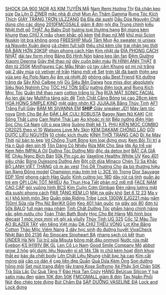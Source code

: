 [ SHOCK GA 900 1ADR](https://cuahang1.github.io/p0/1/737/ma-farsbr10a-giam-10-don-99k-dong-ho-casio-nam-day-nhua-g-shock-ga-900-1adr-chinh-hang-mua-hang-online/) [ AS KIM TUYẾN MÃ](https://cuahang1.github.io/p0/3/516/son-gel-as-kim-tuyen-ma-jy-mua-hang-online/) [ Nam Remi Hương Thị](https://cuahang1.github.io/p0/4/24/nuoc-hoa-nam-remi-huong-thi-phong-cach-ca-tinh-cho-phai-manh-50-ml-tdl-nhan-truong-mua-hang-online/) [ Đá chân keo size](https://cuahang1.github.io/p0/3/856/da-chan-keo-size-nho-co-1500v-mua-hang-online/) [ Da Lộn D ZINER](https://cuahang1.github.io/p0/1/578/dong-ho-nu-day-da-lon-d-ziner-chinh-hang-thoi-trang-mat-tron-nd11-lindo-mua-hang-online/) [ mặc nhà đi chơi](https://cuahang1.github.io/p0/5/809/bo-the-thao-unisex-nam-nu-bo-mac-nha-di-choi-hinh-mat-cuoi-phong-cach-mua-hang-online/) [ Mụn Ẩn Thâm Gamma](https://cuahang1.github.io/p0/4/917/megaduo-giam-mun-an-tham-gamma-megaduo-gel-15-gram-dr-chieu-mua-hang-online/) [ Rụng Tóc Kích Thích](https://cuahang1.github.io/p0/0/577/dau-goi-dau-weilaiya-tinh-chat-gung-ho-tro-moc-toc-va-ngan-rung-toc-kich-thich-moc-toc-400ml-hang-chinh-hang-mua-hang-online/) [ GIÀY TRẮNG TRƠN ULZZANG](https://cuahang1.github.io/p0/3/472/giay-trang-tron-ulzzang-sieu-xinh-mua-hang-online/) [ Đá Đĩa dài sushi](https://cuahang1.github.io/p0/3/148/dia-su-chu-nhat-van-da-dia-dai-sushi-gimbap-3-size-mua-hang-online/) [ Dầu Dừa Nguyên Chất](https://cuahang1.github.io/p0/1/108/dau-dua-nguyen-chat-tinh-khiet-vietcoco-250ml-mua-hang-online/) [ dùng cho các dòng](https://cuahang1.github.io/p0/1/664/boc-vo-lang-cao-cap-sparco-dung-cho-cac-dong-xe-o-to-mua-hang-online/) [ 2010FMCGSALE giảm 8 đơn](https://cuahang1.github.io/p0/5/599/ma-2010fmcgsale-giam-8-don-500k-balo-phi-hanh-gia-trong-suot-cho-thu-cung-mua-hang-online/) [ nội địa Trung chính](https://cuahang1.github.io/p0/1/459/kem-duong-da-tay-maycreate-mem-min-noi-dia-trung-chinh-hang-30g-mua-hang-online/) [ kiểu Nhật thớt gỗ](https://cuahang1.github.io/p0/3/405/khay-go-oval-khay-dung-do-an-dia-go-ovan-chup-anh-decor-kieu-nhat-thot-go-duc-thanh-mua-hang-online/) [ THẬT Áo Baby Doll](https://cuahang1.github.io/p0/3/429/hinh-that-ao-baby-doll-trang-mua-hang-online/) [ hương loại thượng hạng](https://cuahang1.github.io/p0/1/11/bot-ngu-vi-huong-loai-thuong-hang-dong-goi-250g-mua-hang-online/) [ Bộ mùng kèm khung](https://cuahang1.github.io/p0/0/842/bo-mung-kem-khung-treo-noi-cui-chong-muoi-aotgsse-cho-be-mua-hang-online/) [ thao CHỮ X mẫu](https://cuahang1.github.io/p0/3/475/giay-suc-the-thao-chu-x-mau-moi-mua-hang-online/) [ chạm khắc gỗ kèm](https://cuahang1.github.io/p0/3/610/bo-dung-cu-cham-khac-go-kem-5-dau-dao-thay-the-kich-thuoc-145-x-7-x-7mm-tien-dung-mua-hang-online/) [ thể thao nữ M6](https://cuahang1.github.io/p0/5/53/giay-the-thao-nu-m6com-thoi-trang-pkt-mua-hang-online/) [ khử mùi Scion Nuskin](https://cuahang1.github.io/p0/1/244/lan-khu-mui-scion-nuskin-mau-moi-mua-hang-online/) [ lót bra không gọng](https://cuahang1.github.io/p0/5/586/ao-lot-bra-khong-gong-len-tam-thoang-khi-mialala-233-na3280363-mua-hang-online/) [ FREESHIP Muối Tắm Mụn](https://cuahang1.github.io/p0/1/927/muoi-tam-im-nature-freeship-muoi-tam-mun-lung-viem-nang-long-tay-da-chet-tinh-chat-thao-moc-tu-nhien-220g-mua-hang-online/) [ Áo sweater nỉ unisex](https://cuahang1.github.io/p0/2/711/ao-sweater-nam-nu-co-tron-form-rong-ao-sweater-ni-unisex-s53-mua-hang-online/) [ xả Nguyên Xuân dạng](https://cuahang1.github.io/p0/1/357/dau-goi-xa-nguyen-xuan-dang-goi-mua-hang-online/) [ cá chẽm full lưỡi](https://cuahang1.github.io/p0/2/861/chat-luong-moi-cau-lure-ca-sat-vib-moi-lure-ca-loc-ca-chem-full-luoi-bkk-mg-5-mua-hang-online/) [ thêu chữ kèm clip](https://cuahang1.github.io/p0/2/801/ma-1010fashionsale3043-giam-10k-don-50k-ao-thun-body-co-vuong-tay-dai-theu-chu-kem-clip-tu-quay-mua-hang-online/) [ trai nhân tạo thời](https://cuahang1.github.io/p0/4/362/kep-toc-nu-dinh-ngoc-trai-nhan-tao-thoi-trang-kieu-han-quoc-kep-toc-sieu-xinh-ht-kt1-mua-hang-online/) [ ĐÃ BÁN HƠN 20KSP](https://cuahang1.github.io/p0/0/237/da-ban-hon-20ksp-nuoc-rua-binh-sua-dnee-organic-600ml-mau-moi-2019-mua-hang-online/) [ nhún phong cách Hàn](https://cuahang1.github.io/p0/1/966/ma-1010fashionsale1-giam-10k-don-50k-cai-toc-vai-xep-ly-nhun-phong-cach-han-quoc-mau-tron-mua-hang-online/) [Kìm nhặt da](https://cuahang1.github.io/p0/2/721/kim-nhat-da-mua-hang-online/) [ ĐĨA PHONG CÁCH NHẬT](https://cuahang1.github.io/p0/0/580/bo-bat-dia-phong-cach-nhat-ban-15-mon-mua-hang-online/) [ dài tay form rộng](https://cuahang1.github.io/p0/1/793/ao-len-co-giot-le-nu-ao-ni-tron-dai-tay-form-rong-thiet-ke-don-gian-ca-tinh-hot-trend-mua-hang-online/) [ Băng Đô Hình Nón](https://cuahang1.github.io/p0/0/753/bang-do-hinh-non-sinh-nhat-phong-cach-han-quoc-mua-hang-online/) [ băng keo lăn fan](https://cuahang1.github.io/p0/3/53/bang-keo-lan-fan-de-mua-hang-online/) [ Đệm Giường Xiaomi Deerma](https://cuahang1.github.io/p0/5/546/may-hut-bui-dem-giuong-xiaomi-deerma-cm1300-mua-hang-online/) [ Giày thể thao nữ](https://cuahang1.github.io/p0/4/555/video-giay-the-thao-nu-got-bac-quai-fashion-de-cao-sieu-dep-ca-tinh-hot-trend-mua-hang-online/) [ dây cuốn biên màu](https://cuahang1.github.io/p0/1/409/ao-day-cuon-bien-mau-hong-mua-hang-online/) [ IN HÌNH ẢNH THẬT](https://cuahang1.github.io/p0/4/897/do-bo-kate-in-hinh-anh-that-do-bo-nu-do-bo-bo-sua-do-bo-mac-nha-bo-kate-tay-dai-mua-hang-online/) [ 8 đơn từ 250K](https://cuahang1.github.io/p0/2/472/ma-fmcgmall-giam-8-don-tu-250k-aiken-combo-2-sua-tam-sach-khuan-chiet-xuat-tra-xanh-thien-nhien-350gchai-mua-hang-online/) [ Minifigures Các Mẫu Nhân](https://cuahang1.github.io/p0/0/55/combo-8-minifigures-cac-mau-nhan-vat-trong-naruto-wm6109-minato-sasuke-kakashirock-lee-madara-zetsu-might-guy-mua-hang-online/) [ có tay cầm Khung](https://cuahang1.github.io/p0/5/659/gio-luc-binh-tron-gio-beo-tay-co-tay-cam-khung-sat-du-size-the-handicrafts-mua-hang-online/) [ sơ mi nữ trắng](https://cuahang1.github.io/p0/2/582/ao-so-mi-nu-trang-di-hoc-tay-dai-bo-nhum-co-be-basic-form-rong-vua-so-mi-di-hoc-sinh-nu-trang-tay-dai-mua-hang-online/) [ gái 2 dây mùa](https://cuahang1.github.io/p0/3/420/bo-be-gai-2-day-mua-he-caro-cho-be-tu-0-6-tuoi-hapykids-b916-mua-hang-online/) [ cỏ vetiver rễ trần](https://cuahang1.github.io/p0/5/566/10-tep-co-vetiver-re-tran-chong-xoi-mon-mua-hang-online/) [ Hàng mới về Set](https://cuahang1.github.io/p0/4/502/hang-moi-ve-set-20-mat-na-ngu-laikou-chiet-xuat-oc-sen-giam-nep-nhan-se-khit-lo-chan-long-lam-min-da-mua-hang-online/) [ trơn tất đá banh](https://cuahang1.github.io/p0/2/322/tat-da-bong-tre-emnguoi-lon-chong-tron-tat-da-banh-san-co-nhan-tao-mua-hang-online/) [ thiện sẹo vừa sẹo](https://cuahang1.github.io/p0/2/561/gel-cai-thien-seo-vua-seo-nho-seo-lom-hiruscar-gel-mua-hang-online/) [ Áo Polo Nam Áo](https://cuahang1.github.io/p0/3/656/ma-adam88-giam-10k-ao-polo-nam-ao-thun-nam-co-co-chat-cotton-day-dan-co-gian-mem-min-adam-man-mua-hang-online/) [ ẩm và nhiệt độ](https://cuahang1.github.io/p0/1/154/may-do-do-am-va-nhiet-do-khong-khi-co-man-hinh-lcd-mua-hang-online/) [ phông gấu Best Friend](https://cuahang1.github.io/p0/1/91/ao-phong-gau-best-friend-mau-xinh-mua-hang-online/) [ Kit dưỡng trắng da](https://cuahang1.github.io/p0/0/284/kit-duong-trang-da-innisfree-2sp-mua-hang-online/) [ Sấy Khô Calbee nội](https://cuahang1.github.io/p0/1/22/ngu-coc-say-kho-calbee-noi-dia-nhat-ban-800g-hsd-30102021-mua-hang-online/) [ Dù Siêu Bền Daiwa](https://cuahang1.github.io/p0/2/868/day-du-sieu-ben-daiwa-sw-durabra-leader-100m-mua-hang-online/) [ hoa miss dior absolutely](https://cuahang1.github.io/p0/1/807/nuoc-hoa-miss-dior-absolutely-blooming-edp-100ml-tester-mua-hang-online/) [ Siêu Ngộ Nghĩnh Cho](https://cuahang1.github.io/p0/4/380/xa-mu-len-khung-long-sieu-ngo-nghinh-cho-be-mua-hang-online/) [ TÓC HƯ TỔN SIÊU](https://cuahang1.github.io/p0/0/484/wekla-chinh-hang-new-dau-goi-xa-wekla-phuc-hoi-toc-hu-ton-sieu-muot-780ml-mua-hang-online/) [ nướng điện lock and](https://cuahang1.github.io/p0/1/564/combo-2-bep-nuong-dien-lock-and-lock-mua-hang-online/) [ Rụng Kích Mọc Tóc](https://cuahang1.github.io/p0/0/407/bo-dau-goi-gung-weilaiya-ho-tro-ngan-rung-kich-moc-toc-chinh-hang-mua-hang-online/) [ Quần thể thao nam](https://cuahang1.github.io/p0/0/606/quan-the-thao-nam-50-95kg-mau-3-soc-du-mau-hang-may-ky-thiet-ke-moi-nhat-2021-mua-hang-online/) [ cotton trắng từ 7kg](https://cuahang1.github.io/p0/3/976/cotton-loai-1-quan-thun-dai-cotton-trang-tu-7kg-den-50kg-mua-hang-online/) [ RỬA MẶT SONIC FACIAL](https://cuahang1.github.io/p0/0/573/may-rua-mat-sonic-facial-brush-mua-hang-online/) [ Áo len dài tay](https://cuahang1.github.io/p0/3/701/ao-len-dai-tay-chan-vay-dai-soc-caro-thoi-trang-cho-nu-set-purchased-separately-mua-hang-online/) [ Multifra tăng sức đề](https://cuahang1.github.io/p0/3/35/vien-sui-bo-sung-vitamin-multifra-tang-suc-de-khang-20-vien-mua-hang-online/) [ Tinh Chất Căng Bóng](https://cuahang1.github.io/p0/4/153/serum-tinh-chat-cang-bong-da-nhan-sam-mua-hang-online/) [ tại cao 28cm kèm](https://cuahang1.github.io/p0/5/187/thac-nuoc-phat-toa-thien-tu-tai-cao-28cm-kem-bo-dien-va-bi-mua-hang-online/) [ HOA HỒNG SIMPLE KIND](https://cuahang1.github.io/p0/0/563/nuoc-hoa-hong-simple-kind-to-skin-soothing-facial-mua-hang-online/) [ mặt giảm nhờn K3](https://cuahang1.github.io/p0/1/421/sua-rua-mat-giam-nhon-k3-aosacleanser-mua-hang-online/) [ JUJIAJIA Bằng Thủy Tinh](https://cuahang1.github.io/p0/3/825/to-jujiajia-bang-thuy-tinh-cuong-luc-dung-thuc-an-cho-nha-bep-mua-hang-online/) [ AF1 Trắng Full Giày](https://cuahang1.github.io/p0/0/889/giay-the-thao-af1-trang-full-giay-sneaker-force-trang-nam-nu-cuc-hot-de-phoi-do-du-box-bill-mua-hang-online/) [ BẤM MI SIVANNA ÊM](https://cuahang1.github.io/p0/3/206/kep-bam-mi-sivanna-em-ai-mua-hang-online/) [ 𝐒𝐇𝐈𝐏 Giày sneaker JD1](https://cuahang1.github.io/p0/4/235/da-giay-d1-co-thap-giay-sneaker-jd1-high-cac-mau-mua-hang-online/) [ Máy làm tóc nova](https://cuahang1.github.io/p0/3/14/may-lam-toc-nova-3-in1-mua-hang-online/) [ Dính Cho Bé Ăn](https://cuahang1.github.io/p0/4/37/bo-noi-va-chao-da-hoa-cao-cap-chong-dinh-cho-be-an-dam-size-16cm-5-chi-tiet-mua-hang-online/) [ ĐĂK LĂK CULI ROBUSTA](https://cuahang1.github.io/p0/5/634/ma-2010fmcgsale-giam-8-don-500k-ca-phe-rang-xay-nguyen-chat-dak-lak-culi-robusta-goi-05kg-mua-hang-online/) [ Baggy Nam Nữ KAKI](https://cuahang1.github.io/p0/1/74/quan-kaki-tronquan-baggy-nam-nu-kaki-ong-suong-unisex-co-gian-tre-trung-nang-dong-mua-hang-online/) [ Cột Sống Thắt Lưng](https://cuahang1.github.io/p0/5/739/goi-nang-do-cot-song-that-lung-cao-su-non-dem-ke-lung-chu-m-cho-ba-bau-nguoi-thoat-vi-dia-dem-moi-lung-gtl27-mua-hang-online/) [ Cam Nghệ Thái Lan](https://cuahang1.github.io/p0/5/750/xa-phong-cam-nghe-thai-lan-65gr-mua-hang-online/) [ Áo khoác nỉ lót](https://cuahang1.github.io/p0/0/953/ao-khoac-ni-lot-long-sieu-am-mua-hang-online/) [ Bếp nướng điện Hàn](https://cuahang1.github.io/p0/1/161/hang-chinh-hang-bep-nuong-dien-han-quoc-khong-khoi-1600w-big-size-nuoc-tai-nha-tiec-tung-tien-loi-mua-hang-online/) [ Sọc Cho Cả Nam](https://cuahang1.github.io/p0/0/929/quan-the-thao-ni-3-soc-cho-ca-nam-va-nu-qt2240-82kg-form-chuan-chat-day-dep-mua-hang-online/) [ cốt ủ spa tặng](https://cuahang1.github.io/p0/1/848/body-cot-u-spa-tang-kem-kich-va-muong-mua-hang-online/) [ Suông thiết kế TL](https://cuahang1.github.io/p0/2/186/quan-suong-thiet-ke-tl-03-moment-house-mua-hang-online/) [ PHỤ KIỆN MOC COMBO](https://cuahang1.github.io/p0/5/596/phu-kien-moc-combo-20-gach-1x1x3-no161-mua-hang-online/) [ CR2025 theo vỉ 10](https://cuahang1.github.io/p0/5/399/pin-cuc-ao-ag13-lr44-cr2032-cr2016-cr2025-theo-vi-10-vien-va-khay-50-vien-hang-xin-loai-1-so-luong-cuc-lon-mua-hang-online/) [ Watsons Love My Skin](https://cuahang1.github.io/p0/5/79/kem-tam-watsons-love-my-skin-cantaloupe-scented-cream-body-wash-dua-luoi-thom-mat-1000ml-mua-hang-online/) [ KEM DAKAMI CHỐNG LÃO](https://cuahang1.github.io/p0/1/874/kem-dakami-chong-lao-hoa-han-quoc-chinh-hang-mua-hang-online/) [ GỘI DƯỢC LIỆU NGUYÊN](https://cuahang1.github.io/p0/0/690/dau-goi-duoc-lieu-nguyen-xuan-mua-hang-online/) [ 10 chiếc kích thước](https://cuahang1.github.io/p0/1/147/tui-bat-kem-co-to-10-chiec-kich-thuoc-30x33cm-khong-kem-dui-mua-hang-online/) [ KÍNH THỜI TRANG CAO](https://cuahang1.github.io/p0/5/342/sieu-pham-mau-moi-gong-kinh-thoi-trang-cao-cap-go-mo-sao-sai-mua-hang-online/) [ Đi Xe Máy Thời](https://cuahang1.github.io/p0/4/316/ao-mua-canh-doi-co-kinh-di-xe-may-thoi-trang-mua-hang-online/) [ nữ bản to kẹp](https://cuahang1.github.io/p0/1/164/vi-cam-tay-nam-nu-ban-to-kep-nach-unisex-btvgc3-mia-shop-1994-mua-hang-online/) [ Vớ Chống Trượt Bóng](https://cuahang1.github.io/p0/3/955/vo-chong-truot-bong-da-mua-hang-online/) [ kim loại đựng mực](https://cuahang1.github.io/p0/5/503/de-sat-kim-loai-dung-muc-phun-xam-7-lo-mua-hang-online/) [ Kem Bôi Tri trĩ](https://cuahang1.github.io/p0/3/199/kem-boi-tri-tri-20gr-dictamni-mua-hang-online/) [ a Ha n Quô](https://cuahang1.github.io/p0/1/566/noi-dia-han-quoc-son-kem-li-bbia-25-final-note-donautram-mua-hang-online/) [den pin t6](https://cuahang1.github.io/p0/5/753/den-pin-t6-mua-hang-online/) [ Tôn Dáng Có Nhiều](https://cuahang1.github.io/p0/5/828/quan-jean-nu-lung-cao-skinny-ton-dang-co-nhieu-mau-aaa-jeans-mua-hang-online/) [ Rửa Mặt Cho Spa](https://cuahang1.github.io/p0/3/733/12-mieng-bong-mut-no-lau-rua-mat-cho-spa-tham-my-vien-mua-hang-online/) [ lớp Áo trễ vai](https://cuahang1.github.io/p0/0/493/ao-ho-vai-co-yem-2-lop-ao-tre-vai-tay-bong-chat-linen-croptop-kieu-eo-bo-chun-a-cy-mua-hang-online/) [ Kem Nền IMPALA Oil](https://cuahang1.github.io/p0/1/119/kem-nen-impala-oil-free-mua-hang-online/) [ Dưỡng Tóc Dưỡng Môi](https://cuahang1.github.io/p0/0/628/dau-dua-nguyen-chat-ep-lanh-tinh-khiet-duong-da-duong-toc-duong-moi-milaganics-250ml-chai-mua-hang-online/) [ độc da detox bọt](https://cuahang1.github.io/p0/3/991/thai-doc-da-detox-bot-bien-mua-hang-online/) [ BẮT CÁ GIÁ RẺ](https://cuahang1.github.io/p0/3/827/vot-bat-ca-gia-re-vot-ca-to-mua-hang-online/) [ Chậu Ngọc Bích Bán](https://cuahang1.github.io/p0/3/103/chau-ngoc-bich-ban-chay-mua-hang-online/) [ 50k Pin cúc áo](https://cuahang1.github.io/p0/1/791/ma-1010lifesale1-giam-10-don-50k-pin-cuc-ao-cr1632-pin-cam-bien-ap-suat-lop-chia-khoa-o-to-3v-lithium-mua-hang-online/) [ Vaseline Healthy White UV](https://cuahang1.github.io/p0/3/632/chinh-hangmau-moisieu-sale-sua-duong-the-trang-da-vaseline-healthy-white-uv-lightening-body-lotion-725ml-my-mua-hang-online/) [Keo 401 siêu chắc](https://cuahang1.github.io/p0/0/529/keo-401-sieu-chac-mua-hang-online/) [ Bóng Oulesong Dưỡng Ẩm](https://cuahang1.github.io/p0/5/716/son-bong-oulesong-duong-am-chong-nuoc-lau-troi-mua-hang-online/) [ Bột cốt dừa Minaco](https://cuahang1.github.io/p0/4/65/bot-cot-dua-minaco-goi-50grgoi-mua-hang-online/) [ Chén Tử Sa Khắc](https://cuahang1.github.io/p0/3/315/chen-tu-sa-khac-son-thuy-mua-hang-online/) [BỘ LANH VIỆT THẮNG](https://cuahang1.github.io/p0/5/221/bo-lanh-viet-thang-mua-hang-online/) [ cô m áo vest](https://cuahang1.github.io/p0/5/25/ao-blazer-mau-xanh-com-ao-vest-tay-dai-tron-cho-nu-blazer-nu-dang-suong-rong-chat-vai-cao-cap-kieu-han-quoc-tn1315-mua-hang-online/) [ Thỏ Dễ Thương Cho](https://cuahang1.github.io/p0/3/527/hoa-tai-hinh-gau-tho-de-thuong-cho-nu-mua-hang-online/) [ da bò thương hiệu](https://cuahang1.github.io/p0/1/493/that-lung-da-bo-thuong-hieu-bostanten-sanh-dieu-mua-hang-online/) [ lan Rạng Đông model](https://cuahang1.github.io/p0/2/353/den-led-dung-cho-dua-luoi-ca-chua-dau-tay-hoa-lan-rang-dong-model-led-ufo330-150wwbu-mua-hang-online/) [ Champion màu trơn trẻ](https://cuahang1.github.io/p0/4/360/ao-hoodie-theu-champion-mau-tron-tre-trung-nang-dong-danh-cho-nam-nu-mua-hang-online/) [ Lì 3CE Vỏ Trong](https://cuahang1.github.io/p0/4/781/son-thoi-li-3ce-vo-trong-suot-cho-lan-moi-min-mang-am-muot-35g-mua-hang-online/) [ Dior Sauvage EDP 10ml](https://cuahang1.github.io/p0/5/664/nuoc-hoa-nam-dior-sauvage-edp-10ml100ml-mua-hang-online/) [ phong cách Hàn Quốc](https://cuahang1.github.io/p0/3/17/ao-hoodie-dang-rong-in-chu-phong-cach-han-quoc-de-thuong-cho-nu-mua-hang-online/) [ Kính cường lực 18D](https://cuahang1.github.io/p0/4/291/kinh-cuong-luc-18d-king-kong-chong-vo-vien-iphone-7plus8plusxxs-max1111-pro-max12-pro-max-full-box-mua-hang-online/) [ dây rút cá tính](https://cuahang1.github.io/p0/3/421/quan-the-thao-nu-dai-vien-soc-trang-vai-umi-han-tron-mau-den-quan-jogger-day-rut-ca-tinh-co-dan-4-chieu-cap-chun-tap-g-mua-hang-online/) [ quần áo trẻ em](https://cuahang1.github.io/p0/4/903/bo-quan-ao-dai-tay-thun-lanh-bo-quan-ao-tre-em-cho-be-so-sinh-ma-2e69-mua-hang-online/) [ OPI LOẠI TỐT NHIỀU](https://cuahang1.github.io/p0/2/309/but-duong-vien-mong-opi-loai-tot-nhieu-mau-mua-hang-online/) [ Áo Thun Họa Tiết](https://cuahang1.github.io/p0/1/327/ao-thun-hoa-tiet-soc-ngua-van-tay-ngan-co-tron-dang-rong-thoi-trang-mua-he-cho-nu-dx210604021-mua-hang-online/) [ phân m2 m6 m8](https://cuahang1.github.io/p0/1/237/man-tuyn-cao-cap-chong-muoi-con-trung-dot-co-du-kt-80-phan-m2m6m8m2m2-gia-31000-mua-hang-online/) [ FACE NÁM CAO CẤP](https://cuahang1.github.io/p0/0/845/face-nam-cao-cap-swhite-date-moi-42021-mua-hang-online/) [ gói vuông hình BCS](https://cuahang1.github.io/p0/3/796/khan-uot-goi-vuong-hinh-bcs-khan-giay-uot-mini-rat-tien-loi-mua-hang-online/) [ Kim Cuộn Cơm Gimbap](https://cuahang1.github.io/p0/4/732/la-kim-cuon-com-gimbap-roll-10g-5-la-mua-hang-online/) [ Đèn năng lượng mặt](https://cuahang1.github.io/p0/4/661/den-nang-luong-mat-troi-solar-light-den-duong-nang-luong-mat-troi-240w-co-gia-do-bao-hanh-24-thang-mua-hang-online/) [ đĩa sushi phong cách](https://cuahang1.github.io/p0/0/81/san-it-dia-su-chu-nhat-dia-sushi-phong-cach-nhat-ban-hoa-tiet-xanh-mua-hang-online/) [ PAR TẶNG KÈM LỌ](https://cuahang1.github.io/p0/1/819/may-duoi-muoi-par-par-tang-kem-lo-tinh-dau-mua-hang-online/) [Mặt nạ giấy khô](https://cuahang1.github.io/p0/2/904/mat-na-giay-kho-mua-hang-online/) [ Set 6 12 23](https://cuahang1.github.io/p0/1/518/set-6-12-23-mo-hinh-nhan-vat-naruto-mua-hang-online/) [ Ma y xi t](https://cuahang1.github.io/p0/4/456/may-xit-khu-mui-khu-trungdiet-khuan-tu-dong-bioion-auto-dispenser-rx550-rx900-binh-xit-khuan-bioion-mua-hang-online/) [ khô kinh môn 3kg](https://cuahang1.github.io/p0/5/435/hanh-ta-kho-kinh-mon-3kg-hai-duong-mua-hang-online/) [ Quần giáp Riding Tribe](https://cuahang1.github.io/p0/0/133/quan-giap-riding-tribe-jk37b-mua-hang-online/) [ Lock 1300W EJG221 màu](https://cuahang1.github.io/p0/1/83/bep-nuong-dien-locklock-1300w-ejg221-mau-den-mua-hang-online/) [ năm 150ml Sữa rữa](https://cuahang1.github.io/p0/5/476/sua-rua-mat-simple-gel-kind-to-skin-bill-4-date-4-nam-150ml-sua-rua-mat-chinh-hang-mua-hang-online/) [ Phụ Nữ BeriKit Gồm](https://cuahang1.github.io/p0/5/825/bo-thut-rua-ve-sinh-phu-nu-berikit-gom-15-goi-muoi-kem-chai-rua-cua-duoc-cat-linh-mua-hang-online/) [ Keo 401 hàn quốc](https://cuahang1.github.io/p0/0/822/keo-401-han-quoc-dan-mong-gia-dinh-da-sieu-chac-mua-hang-online/) [ nạ giấy gói 80](https://cuahang1.github.io/p0/3/214/mat-na-giay-goi-80-mieng-mua-hang-online/) [ đơn từ 50k BALO](https://cuahang1.github.io/p0/1/658/ma-1010fashionsale1-giam-10k-don-tu-50k-balo-ulzzang-basic-chong-nuoc-kem-sticker-cai-balo-mua-hang-online/) [ full màn màu nhám](https://cuahang1.github.io/p0/5/194/kinh-cuong-luc-iphone-chong-van-tay-mo-hoi-ag-full-man-mau-nham-sang-trong-cho-ip-6s6splus7g8g7p8pxxsxs1112-mua-hang-online/) [ Tinh Chất Dưỡng Tóc](https://cuahang1.github.io/p0/0/635/tinh-chat-duong-toc-mem-muot-perfect-repair-misen-mua-hang-online/) [ phẩm hàng chính hãng](https://cuahang1.github.io/p0/2/894/tam-phong-nen-giay-3d-in-hai-mat-dao-cu-chup-anh-san-pham-hang-chinh-hang-refutuna-mua-hang-online/) [ xắc gặm nướu cho](https://cuahang1.github.io/p0/1/767/xuc-xac-gam-nuou-cho-be-baby-rattle-phat-trien-tri-tue-phoi-hop-hanh-dong-giac-quan-mua-hang-online/) [ Toàn Thân Bath Body](https://cuahang1.github.io/p0/2/452/xit-thom-toan-than-bath-body-works-fine-fragrance-mist-88ml-mua-hang-online/) [ Học Cho Bé Hàng](https://cuahang1.github.io/p0/4/975/xa-kho-balo-di-hoc-cho-be-hang-xuong-viet-nam-chat-luong-gia-re-mua-hang-online/) [ Mô hình box diecast](https://cuahang1.github.io/p0/3/786/mo-hinh-box-diecast-118-miniature-mua-hang-online/) [ 1 móc inox mini](https://cuahang1.github.io/p0/4/368/hang-loai-1-moc-inox-mini-treo-sau-cua-mua-hang-online/) [ xịt gội xả vijully](https://cuahang1.github.io/p0/2/444/ma-1010fmcgsale1-giam-10-don-250k-chinh-hang-combo-3-chai-xit-goi-xa-vijully-khong-co-vo-mua-hang-online/) [ Thủy Tinh UG 325](https://cuahang1.github.io/p0/3/400/dia-cafe-thuy-tinh-ug-325-thai-lan-140ml-hop-6-cai-mua-hang-online/) [ Cốc 12 Màu Tùy](https://cuahang1.github.io/p0/1/193/son-nuoc-flower-knows-cherry-love-trong-luong-nhe-trang-diem-khong-dinh-coc-12-mau-tuy-chon-100g-mua-hang-online/) [ÁO BLAZER TÂY](https://cuahang1.github.io/p0/0/165/ao-blazer-tay-mua-hang-online/) [ yến tiếng Việt màu](https://cuahang1.github.io/p0/3/309/tho-chung-yen-coc-chung-yen-tieng-viet-mau-xanh-co-vit-under1000k-chinh-hang-kbh-mua-hang-online/) [ DA CHỮ THÊU VÒNG](https://cuahang1.github.io/p0/2/565/ao-bomber-kaki-tay-phoi-da-chu-theu-vong-tron-sau-from-unisex-nam-nu-style-ulzzang-mua-hang-online/) [ Lọt Khe Bằng Cotton](https://cuahang1.github.io/p0/2/920/quan-lot-lot-khe-bang-cotton-goi-cam-mua-hang-online/) [ Thảo Mộc Viêm Nang](https://cuahang1.github.io/p0/1/530/xit-thao-moc-viem-nang-long-50ml-mee-natural-mua-hang-online/) [ 3 dây học sinh](https://cuahang1.github.io/p0/4/181/ma-1010fashionsale1322-giam-10k-don-50k-ao-bra-3-day-hoc-sinh-30-45kg-mua-hang-online/) [ đo đường huyết VivaCheck](https://cuahang1.github.io/p0/4/797/may-do-duong-huyet-vivacheck-ino-mua-hang-online/) [ Nhật Bản Đồ 2136](https://cuahang1.github.io/p0/4/786/sach-tieng-nhat-ban-do-2136-kanji-mua-hang-online/) [ Áp Sinocare Sinoheart BA](https://cuahang1.github.io/p0/0/737/may-do-huyet-ap-sinocare-sinoheart-ba-801-cong-nghe-duc-mua-hang-online/) [ nhang sạch có kết](https://cuahang1.github.io/p0/5/67/huong-bai-tue-lam-hop-50-nen-38cm-nhang-sach-co-ket-qua-kiem-dinh-mua-hang-online/) [ thun UNDER Hà Nội](https://cuahang1.github.io/p0/2/941/ao-thun-under-ha-noi-36-pho-phuong-cuc-chat-mua-hang-online/) [ Túi trữ sữa Misuta](https://cuahang1.github.io/p0/5/423/tui-tru-sua-misuta-150ml-200ml-hop-30-tui-shop-bo-soup-mua-hang-online/) [ bông mắt đậu onmyoji](https://cuahang1.github.io/p0/0/255/gau-bong-mat-dau-onmyoji-ads-mua-hang-online/) [ Nước rửa mắt Eyebon](https://cuahang1.github.io/p0/2/372/nuoc-rua-mat-eyebon-w-vitamin-nhat-ban-mua-hang-online/) [ KS IH191V BK GL](https://cuahang1.github.io/p0/1/336/noi-com-dien-cao-tan-sharp-ks-ih191v-bkglrd-mua-hang-online/) [ Len Cổ Lọ Nam](https://cuahang1.github.io/p0/0/783/ao-len-co-lo-nam-highway-menswear-scout-knitwear-mua-hang-online/) [ Good Smile Company Mô](https://cuahang1.github.io/p0/2/837/good-smile-company-mo-hinh-nhan-vat-999-nendoroid-harry-potter-mua-hang-online/) [ abbot grow 3 hộp](https://cuahang1.github.io/p0/1/175/sua-bot-abbot-grow-3-hop-900gr-mua-hang-online/) [ gội dược liệu Nguyên](https://cuahang1.github.io/p0/5/609/dau-goi-duoc-lieu-nguyen-xuan-bong-benh-350ml-tang-them-35ml-mua-hang-online/) [ sỉ sll 14k 13k](https://cuahang1.github.io/p0/3/72/ao-ba-lo-sat-nach-si-sll-14k13k11k-mua-hang-online/) [ in chữ kèm hoạt](https://cuahang1.github.io/p0/0/170/ao-thun-nu-co-tron-ngan-tay-mua-he-han-quoc-dang-rong-in-chu-kem-hoat-hinh-ca-tinh-mo-mua-hang-online/) [ đính khuy thắt eo](https://cuahang1.github.io/p0/0/238/doi-7-ngay-vay-so-mi-co-be-dai-tay-phoi-2-mau-dinh-khuy-that-eo-xoe-dai-nhe-nhang-thanh-lich-han-quoc-mua-hang-online/) [ bào da chết body](https://cuahang1.github.io/p0/2/336/ma-fmcgmall-giam-8-don-tu-250k-body-scrub-tay-te-bao-da-chet-body-beauty-buffet-scentio-avocado-350ml-mua-hang-online/) [ Lớn Chất Liệu Nhung](https://cuahang1.github.io/p0/5/142/kep-toc-no-lon-chat-lieu-nhung-phong-cach-retro-han-quoc-mua-hang-online/) [ chất bạc hà cao](https://cuahang1.github.io/p0/4/28/bot-mat-na-tuoi-colagen-tinh-chat-bac-ha-cao-cap-mask-deo-handmade-b3002-mua-hang-online/) [Kìm cắt móng giả](https://cuahang1.github.io/p0/0/808/kim-cat-mong-gia-mua-hang-online/) [ cấp co dãn 4](https://cuahang1.github.io/p0/3/234/quan-jean-nam-den-rach-goi-ong-dung-cao-cap-co-dan-4-chieu-khong-nhan-khong-xu-danh-can-nang-45-85kg-mua-hang-online/) [ cạp liền đẹp Quần](https://cuahang1.github.io/p0/0/633/quan-baggy-nu-cap-lien-dep-quan-tay-nu-lung-cao-cong-so-mua-hang-online/) [ Quả Dứa Kèm Ống](https://cuahang1.github.io/p0/1/526/coc-qua-dua-kem-ong-hut-mua-hang-online/) [ Son dưỡng hồng môi](https://cuahang1.github.io/p0/2/381/son-duong-hong-moi-vaselin-noi-dia-trung-mua-hang-online/) [ Set mút trang điểm](https://cuahang1.github.io/p0/3/212/set-mut-trang-diem-sieu-mem-mai-chat-luong-cao-mua-hang-online/) [ tẩy trang Kose Softymo](https://cuahang1.github.io/p0/3/618/dau-tay-trang-kose-softymo-deep-cleansing-oil-230ml-nhat-ban-mua-hang-online/) [ Xé Phẩy Sợi Chân](https://cuahang1.github.io/p0/0/127/chi-xe-phay-soi-chan-may-haohzuang-mua-hang-online/) [ 50K Trà Sữa Lắc](https://cuahang1.github.io/p0/4/109/freeship-50k-tra-sua-lac-dang-tui-shake-milk-tea-sieu-ngon-tui-53gr-do-an-vat-trung-quoc-snackseeker-mua-hang-online/) [ Dư Quà Tặng Ý](https://cuahang1.github.io/p0/4/934/nuoc-hoa-nam-cao-cap-carlotta-momentum-pour-home-100ml-hang-noi-dia-trung-xuat-du-qua-tang-y-nghia-danh-cho-phai-manh-mua-hang-online/) [ Đào Hoà Tan Cozy](https://cuahang1.github.io/p0/5/110/tra-dao-hoa-tan-cozy-mau-moi-mua-hang-online/) [ HÃNG BeUcup Silicon Y](https://cuahang1.github.io/p0/4/38/ban-moi-nhat-coc-nguyet-san-chinh-hang-beucup-silicon-y-te-wacker-duc-sieu-mem-thay-the-bang-ve-sinh-mua-hang-online/) [ lụa satin màu đen](https://cuahang1.github.io/p0/2/28/femei-bo-pijama-lua-satin-mau-den-vien-hong-bigize-pnc002-mua-hang-online/) [ giảm 10K đơn 50K](https://cuahang1.github.io/p0/1/851/ma-1010fashionsale1-giam-10k-don-50k-quan-tat-chat-lieu-cotton-thoi-trang-cho-be-mua-hang-online/) [ FMCGMALL giảm 8 đơn](https://cuahang1.github.io/p0/2/88/ma-fmcgmall-giam-8-don-tu-250k-nuoc-can-bang-naturie-hatomugi-skin-conditioner-chiet-xuat-tu-cay-hat-y-di-500ml-mua-hang-online/) [ Tay Ngắn Phối Nút](https://cuahang1.github.io/p0/5/129/ao-croptop-tay-ngan-phoi-nut-thiet-ke-co-chu-u-cho-nu-mua-hang-online/) [ đeo chéo tote đựng](https://cuahang1.github.io/p0/2/137/tui-vai-bo-deo-cheo-tote-dung-do-thoi-trang-kavato-tx542-mua-hang-online/) [Bút Chấm Đá](https://cuahang1.github.io/p0/1/836/but-cham-da-mua-hang-online/) [ SÁP DƯỠNG VASELINE ĐA](https://cuahang1.github.io/p0/2/380/sap-duong-vaseline-da-nang-49g-mua-hang-online/) [ Lock and Lock đựng](https://cuahang1.github.io/p0/5/773/hop-thuy-tinh-hop-com-lock-and-lock-dung-thuc-pham-mua-hang-online/) 